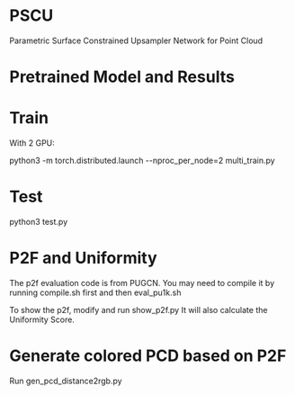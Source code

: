 # PSCU
Parametric Surface Constrained Upsampler Network for Point Cloud

# Pretrained Model and Results


# Train
With 2 GPU:

python3 -m torch.distributed.launch --nproc_per_node=2 multi_train.py

# Test

python3 test.py

# P2F and Uniformity
The p2f evaluation code is from PUGCN.
You may need to compile it by running compile.sh first and then eval_pu1k.sh

To show the p2f, modify and run show_p2f.py
It will also calculate the Uniformity Score.

# Generate colored PCD based on P2F
Run gen_pcd_distance2rgb.py
